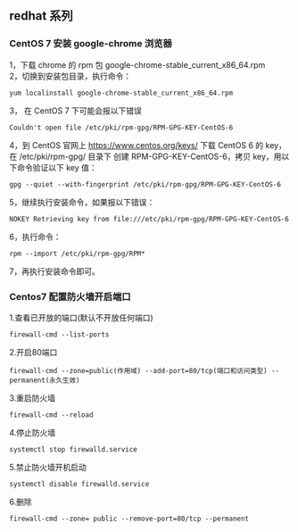 
## redhat 系列

### CentOS 7 安装 google-chrome 浏览器
1，下载 chrome 的 rpm 包 google-chrome-stable_current_x86_64.rpm       
2，切换到安装包目录，执行命令：        

    yum localinstall google-chrome-stable_current_x86_64.rpm 
3， 在 CentOS 7 下可能会报以下错误  
    
    Couldn't open file /etc/pki/rpm-gpg/RPM-GPG-KEY-CentOS-6    
4，到 CentOS 官网上 https://www.centos.org/keys/ 下载 CentOS 6 的 key，在 /etc/pki/rpm-gpg/ 目录下 创建 RPM-GPG-KEY-CentOS-6，拷贝 key，用以下命令验证以下 key 值：

    gpg --quiet --with-fingerprint /etc/pki/rpm-gpg/RPM-GPG-KEY-CentOS-6
5，继续执行安装命令，如果报以下错误：   

    NOKEY Retrieving key from file:///etc/pki/rpm-gpg/RPM-GPG-KEY-CentOS-6
6，执行命令： 

    rpm --import /etc/pki/rpm-gpg/RPM*    
7，再执行安装命令即可。




### Centos7 配置防火墙开启端口
1.查看已开放的端口(默认不开放任何端口)

    firewall-cmd --list-ports
2.开启80端口

    firewall-cmd --zone=public(作用域) --add-port=80/tcp(端口和访问类型) --permanent(永久生效)
3.重启防火墙

    firewall-cmd --reload
4.停止防火墙

    systemctl stop firewalld.service
5.禁止防火墙开机启动

    systemctl disable firewalld.service
6.删除

    firewall-cmd --zone= public --remove-port=80/tcp --permanent
